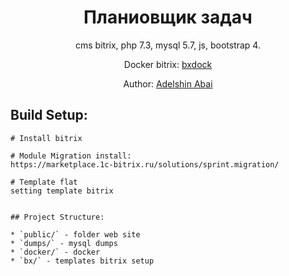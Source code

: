 <div align="center">
  <h1>Планиовщик задач</h1>
  <p>
    cms bitrix, php 7.3, mysql 5.7, js, bootstrap 4.
  </p>
  <p>Docker bitrix: <a href="https://github.com/Orendev/bxdock">bxdock</a></p>
  <p>Author: <a href="https://orendev.ru" target="_blank">Adelshin Abai</a></p>
</div>

## Build Setup:

``` make
# Install bitrix

# Module Migration install:
https://marketplace.1c-bitrix.ru/solutions/sprint.migration/

# Template flat
setting template bitrix


## Project Structure:

* `public/` - folder web site
* `dumps/` - mysql dumps
* `docker/` - docker
* `bx/` - templates bitrix setup
